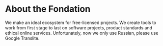 # About the Fondation

We make an ideal ecosystem for free-licensed projects. We create tools to work from first stage to last on software projects, product standards and ethical online services. Unfortunately, now we only use Russian, please use Google Translite.
